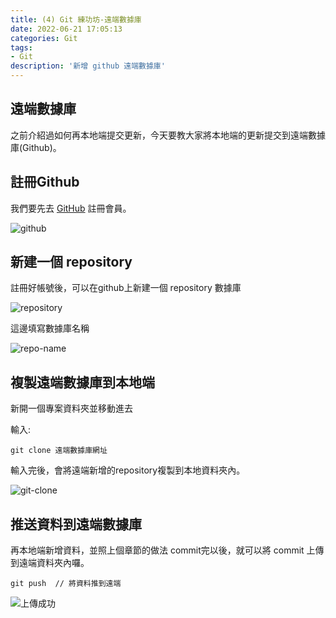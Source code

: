 ```yaml
---
title: (4) Git 練功坊-遠端數據庫
date: 2022-06-21 17:05:13
categories: Git
tags: 
- Git
description: '新增 github 遠端數據庫'
---
```


## 遠端數據庫

之前介紹過如何再本地端提交更新，今天要教大家將本地端的更新提交到遠端數據庫(Github)。

## 註冊Github

我們要先去 [GitHub](https://github.com/) 註冊會員。

![github](https://ithelp.ithome.com.tw/upload/images/20190908/20119923T2oDPSuQK3.png)

## 新建一個 repository

註冊好帳號後，可以在github上新建一個 repository 數據庫

![repository](https://miro.medium.com/max/1400/1*7xMLMI0zZ87X4s9Hi4EIHg.png)

這邊填寫數據庫名稱

![repo-name](https://miro.medium.com/max/1400/1*PdIfUXuiD4hS1HDjNyhU7w.png)



## 複製遠端數據庫到本地端

新開一個專案資料夾並移動進去

輸入:

```
git clone 遠端數據庫網址
```

輸入完後，會將遠端新增的repository複製到本地資料夾內。

![git-clone](https://miro.medium.com/max/1400/1*TRv6Lzld1DosUcNDlJWErQ.png)


## 推送資料到遠端數據庫

再本地端新增資料，並照上個章節的做法 commit完以後，就可以將 commit 上傳到遠端資料夾內囉。

```
git push  // 將資料推到遠端
```

![上傳成功](https://miro.medium.com/max/1400/1*7mwBekzTKtNV_DHCBs_txg.png)





